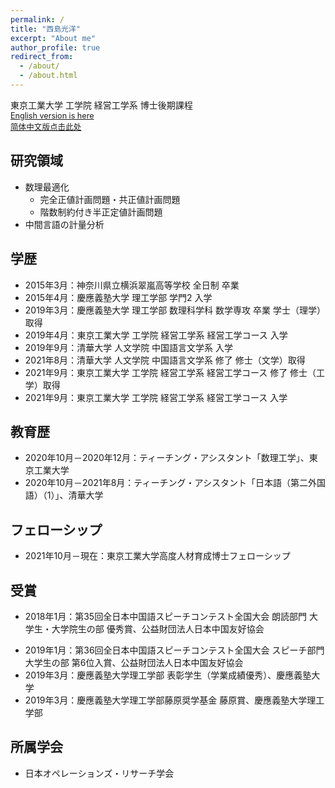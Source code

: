 ```yaml
---
permalink: /
title: "西島光洋"
excerpt: "About me"
author_profile: true
redirect_from:
  - /about/
  - /about.html
---
```

東京工業大学 工学院 経営工学系 博士後期課程<br>
<span style="font-size: 90%;">[English version is here](https://xidaogy.github.io/english/)<br>
 [简体中文版点击此处](https://xidaogy.github.io/chinese/)</span>

## 研究領域
- 数理最適化
  - 完全正値計画問題・共正値計画問題
  - 階数制約付き半正定値計画問題
- 中間言語の計量分析

## 学歴
- 2015年3月：神奈川県立横浜翠嵐高等学校 全日制 卒業
- 2015年4月：慶應義塾大学 理工学部 学門2 入学
- 2019年3月：慶應義塾大学 理工学部 数理科学科 数学専攻 卒業 学士（理学）取得
- 2019年4月：東京工業大学 工学院 経営工学系 経営工学コース 入学
- 2019年9月：清華大学 人文学院 中国語言文学系 入学
- 2021年8月：清華大学 人文学院 中国語言文学系 修了 修士（文学）取得
- 2021年9月：東京工業大学 工学院 経営工学系 経営工学コース 修了 修士（工学）取得
- 2021年9月：東京工業大学 工学院 経営工学系 経営工学コース 入学

## 教育歴
- 2020年10月－2020年12月：ティーチング・アシスタント「数理工学」、東京工業大学
- 2020年10月－2021年8月：ティーチング・アシスタント「日本語（第二外国語）（1）」、清華大学

## フェローシップ
- 2021年10月－現在：東京工業大学高度人材育成博士フェローシップ

## 受賞
<!-- #- 2017年10月：第35回全日本中国語スピーチコンテスト神奈川県大会朗読部門大学生・大学院生の部 最優秀賞」、一般社団法人神奈川県日本中国友好協会-->
- 2018年1月：第35回全日本中国語スピーチコンテスト全国大会 朗読部門 大学生・大学院生の部 優秀賞、公益財団法人日本中国友好協会
<!-- - 2018年10月：第36回全日本中国語スピーチコンテスト神奈川県大会スピーチ部門大学生の部 最優秀賞、一般社団法人神奈川県日本中国友好協会-->
- 2019年1月：第36回全日本中国語スピーチコンテスト全国大会 スピーチ部門 大学生の部 第6位入賞、公益財団法人日本中国友好協会
- 2019年3月：慶應義塾大学理工学部 表彰学生（学業成績優秀）、慶應義塾大学
- 2019年3月：慶應義塾大学理工学部藤原奨学基金 藤原賞、慶應義塾大学理工学部

## 所属学会
- 日本オペレーションズ・リサーチ学会
